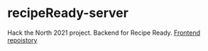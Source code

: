 # recipeReady-server
Hack the North 2021 project. Backend for Recipe Ready.
[Frontend repoistory](https://github.com/christopherlam888/recipe-ready-frontend)
